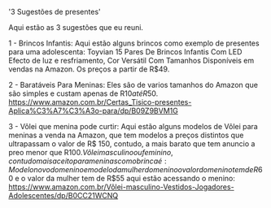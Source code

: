 '3 Sugestões de presentes'

Aqui estão as 3 sugestões que eu reuni.


1 - Brincos Infantis:
   Aqui estão alguns brincos como exemplo de presentes para uma adolescenta: 
   Toyvian 15 Pares De Brincos Infantis Com LED Efecto de luz e resfriamento, Cor Versátil Com Tamanhos Disponíveis em vendas na Amazon. Os preços a partir de R$49.


2 - Baratáveis Para Meninas:
   Eles são de varios tamanhos do Amazon que são simples e custam apenas de R$10 até R$50.
    https://www.amazon.com.br/Certas_Tisico-presentes-Aplica%C3%A7%C3%A3o-para/dp/B09Z9BVM1G

3 - Vôlei que menina pode curtir:
   Aqui estão alguns modelos de Vôlei para meninas a venda na Amazon, que tem modelos a preços distintos que ultrapassam o valor de R$ 150, contudo, a mais barato que tem anuncio a preo menor que R$100.
   Vôlei masculino ou feminino, contudo mais aceito para meninas como brinca é: Modelo novo do menino e modelo da mulher do menino o valor do menino tem de R$60 e o valor da mulher tem de R$55 aqui estão acessando o menino: https://www.amazon.com.br/Vôlei-masculino-Vestidos-Jogadores-Adolescentes/dp/B0CC21WCNQ